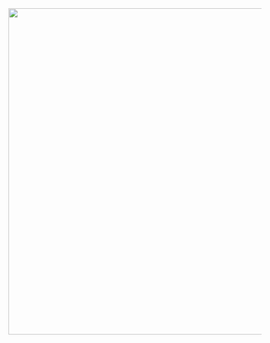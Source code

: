 <div align='left'>
<a href="https://github.com/sarpkayature">
  <img align="center" src="https://github-readme-stats.vercel.app/api/top-langs/?username=sarpkayature&theme=radical" style='width:650px' />
</a>
</div>
